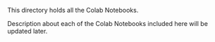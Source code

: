 This directory holds all the Colab Notebooks. 

Description about each of the Colab Notebooks included here will be updated later. 

